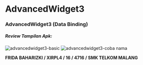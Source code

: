 # AdvancedWidget3

### AdvancedWidget3 (Data Binding) 

##### Review Tampilan Apk:
![advancedwidget3-basic](https://cloud.githubusercontent.com/assets/22098189/18804224/6284e3ee-8222-11e6-9be4-e06f9e0329a9.png)
![advancedwidget3-coba nama](https://cloud.githubusercontent.com/assets/22098189/18804225/6285bbac-8222-11e6-88e0-0139861f225e.png)

**FRIDA BAHARIZKI / XIRPL4 / 16 / 4716 / SMK TELKOM MALANG**
